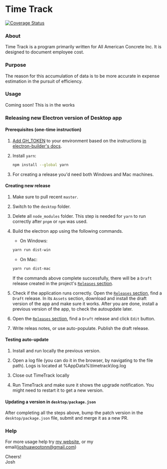 # Time Track
[![Coverage Status](https://coveralls.io/repos/github/joshuawootonn/time-track/badge.svg)](https://coveralls.io/github/joshuawootonn/time-track)
### About
Time Track is a program primarily written for All American Concrete Inc. It is designed to document employee cost.
	

### Purpose
The reason for this accumulation of data is to be more accurate in expense estimation in the pursuit of efficiency.

### Usage 
Coming soon! This is in the works

### Releasing new Electron version of Desktop app

#### Prerequisites (one-time instruction)

1. [Add GH_TOKEN](https://github.com/settings/tokens/new) to your environment based on the instructions [in electron-builder's docs](https://www.electron.build/auto-update.html#githuboptions-publishconfiguration).

1. Install `yarn`:
    ```sh
    npm install --global yarn
    ```

1. For creating a release you'd need both Windows and Mac machines.

#### Creating new release

1. Make sure to pull recent `master`.

1. Switch to the `desktop` folder.

1. Delete all `node_modules` folder. This step is needed for `yarn` to run correctly after `pnpm` or `npm` was used.

1. Build the electron app using the following commands.

    - On Windows:
   
     ```sh
     yarn run dist-win
     ```

    - On Mac:

    ```sh
    yarn run dist-mac
    ```
    
    If the commands above complete successfully, there will be a `Draft` release created in the project's [`Releases` section](https://github.com/joshuawootonn/time-track/releases).

1. Check if the application runs correctly. Open the [`Releases` section](https://github.com/joshuawootonn/time-track/releases), find a `Draft` release. In its `Assets` section, download and install the draft version of the app and make sure it works. After you are done, install a previous version of the app, to check the autoupdate later.

1. Open the [`Releases` section](https://github.com/joshuawootonn/time-track/releases), find a `Draft` release and click `Edit` button.

1. Write releas notes, or use auto-populate. Publish the draft release.

#### Testing auto-update

1. Install and run locally the previous version.

1. Open a log file (you can do it in the browser, by navigating to the file path). Logs is located at %AppData%\timetrack\log.log

1. Close out TimeTrack locally

1. Run TimeTrack and make sure it shows the upgrade notification. You might need to restart it to get a new version.

#### Updating a version in `desktop/package.json`

After completing all the steps above, bump the patch version in the `desktop/package.json` file, submit and merge it as a new PR.

### Help
For more usage help try [my website](http://joshuawootonn.com), or my email(joshuawootonn@gmail.com)

Cheers!<br />
Josh


